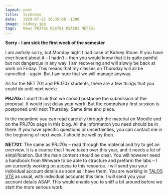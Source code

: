 ```yaml
---
layout: post
title:  Sickness 
date:   2020-07-22 16:35:00 -1200
image:  kidney.jpg
tags:   News PRJ70x RES701 OSA501 NET701
---
```


**Sorry - I am sick the first week of the semester**

I am awfully sorry, but Monday night I had case of Kidney Stone. If you have ever heard about it – I hadn’t – then you would know that it is quite painful but not dangerous in any way. I am recovering and will slowly be back at work on Friday. This means that my classes on Thursday will all be cancelled – again. But I am sure that we will manage anyway.

As for the NET 701 and PRJ70x students, there are a few things that you could do until next week:

**PRJ70x:** I don’t think that we should postpone the submission of the proposal. It would just delay your work. But the compulsory first session is postponed until next Thursday. Same time and place.

In the meantime you can read carefully through the material on Moodle and on the PRJ70x page in this blog. All the information you need should be in there. If you have specific questions or uncertainties, you can contact me in the beginning of next week. I should be well by then.

**NET701:** The same as PRJ70x – read through the material and try to get an overview. It is a course that I have taken over this year, and it needs a lot of simplification. But the main content should be clear. You will however need a handbook from Wmware to be able to structure and preform the labs – I am currently working on access to this resource. I will send you your individual account details as soon as I have them. You are working in [TALOS VTE](https://nt-vcsa.talos.net.nz/) as usual, with individual accounts this time. I will send you your account details ASAP. This would enable you to sniff a bit around before we start the more serious work.
